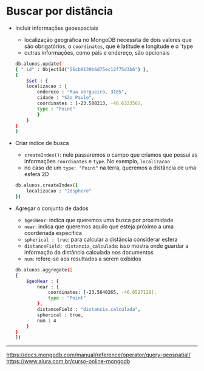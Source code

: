 # Buscar por distância

- Incluir informações geoespaciais
  -  localização geográfica no MongoDB necessita de dois valores que são obrigatórios, o `coordinates`, que é latitude e longitude e o `type
  -  outras informações, como país e endereço, são opcionais
  
  ```bash
  db.alunos.update(
  { "_id" : ObjectId("56cb0139b6d75ec12f75d3b6") },
  {
      $set : {
      localizacao : {
          endereco : "Rua Vergueiro, 3185",
          cidade : "São Paulo",
          coordinates : [-23.588213, -46.632356],
          type : "Point"
          }
      }
  }
  )
  ```

- Criar índice de busca
  - `createIndex()`: nele passaremos o campo que criamos que possui as informações `coordinates` e `type`. No exemplo, `localizacao`
  - no caso de um `type: "Point"` na terra, queremos a distância de uma esfera 2D
  
  ```bash
  db.alunos.createIndex({
      localizacao : "2dsphere"
  })
  ```

- Agregar o conjunto de dados
  - `$geoNear`: indica que queremos uma busca por proximidade
  - `near`: indica que queremos aquilo que esteja próximo a uma coordenada específica
  - `spherical : true`: para calcular a distância considerar esfera
  - `distanceField: distancia_calculada`: isso mostra onde guardar a informação da distância calculada nos documentos
  - `num`: refere-se aos resultados a serem exibidos
  
  ```bash
  db.alunos.aggregate([
  {
      $geoNear : {
          near : {
              coordinates: [-23.5640265, -46.6527128],
              type : "Point"
          },
          distanceField : "distancia.calculada",
          spherical : true,
          num : 4
      }
  }
  ])
  ```

---

https://docs.mongodb.com/manual/reference/operator/query-geospatial/
https://www.alura.com.br/curso-online-mongodb